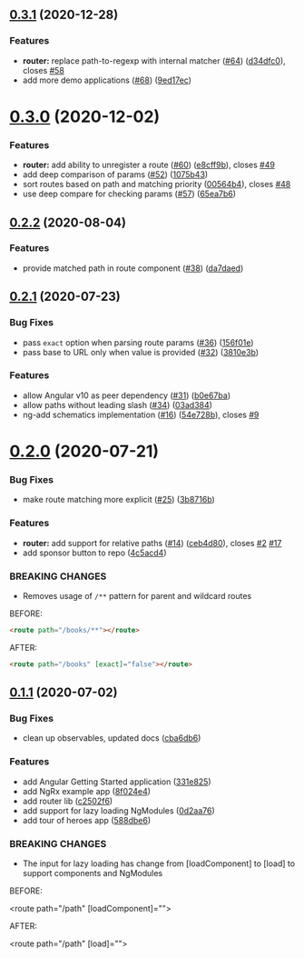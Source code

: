 <a name="0.3.1"></a>

## [0.3.1](https://github.com/brandonroberts/angular-routing/compare/0.3.0...0.3.1) (2020-12-28)

### Features

- **router:** replace path-to-regexp with internal matcher ([#64](https://github.com/brandonroberts/angular-routing/issues/64)) ([d34dfc0](https://github.com/brandonroberts/angular-routing/commit/d34dfc0)), closes [#58](https://github.com/brandonroberts/angular-routing/issues/58)
- add more demo applications ([#68](https://github.com/brandonroberts/angular-routing/issues/68)) ([9ed17ec](https://github.com/brandonroberts/angular-routing/commit/9ed17ec))

<a name="0.3.0"></a>

# [0.3.0](https://github.com/brandonroberts/angular-routing/compare/0.2.2...0.3.0) (2020-12-02)

### Features

- **router:** add ability to unregister a route ([#60](https://github.com/brandonroberts/angular-routing/issues/60)) ([e8cff9b](https://github.com/brandonroberts/angular-routing/commit/e8cff9b)), closes [#49](https://github.com/brandonroberts/angular-routing/issues/49)
- add deep comparison of params ([#52](https://github.com/brandonroberts/angular-routing/issues/52)) ([1075b43](https://github.com/brandonroberts/angular-routing/commit/1075b43))
- sort routes based on path and matching priority ([00564b4](https://github.com/brandonroberts/angular-routing/commit/00564b4)), closes [#48](https://github.com/brandonroberts/angular-routing/issues/48)
- use deep compare for checking params ([#57](https://github.com/brandonroberts/angular-routing/issues/57)) ([65ea7b6](https://github.com/brandonroberts/angular-routing/commit/65ea7b6))

<a name="0.2.2"></a>

## [0.2.2](https://github.com/brandonroberts/angular-routing/compare/0.2.1...0.2.2) (2020-08-04)

### Features

- provide matched path in route component ([#38](https://github.com/brandonroberts/angular-routing/issues/38)) ([da7daed](https://github.com/brandonroberts/angular-routing/commit/da7daed))

<a name="0.2.1"></a>

## [0.2.1](https://github.com/brandonroberts/angular-routing/compare/0.2.0...0.2.1) (2020-07-23)

### Bug Fixes

- pass `exact` option when parsing route params ([#36](https://github.com/brandonroberts/angular-routing/issues/36)) ([156f01e](https://github.com/brandonroberts/angular-routing/commit/156f01e))
- pass base to URL only when value is provided ([#32](https://github.com/brandonroberts/angular-routing/issues/32)) ([3810e3b](https://github.com/brandonroberts/angular-routing/commit/3810e3b))

### Features

- allow Angular v10 as peer dependency ([#31](https://github.com/brandonroberts/angular-routing/issues/31)) ([b0e67ba](https://github.com/brandonroberts/angular-routing/commit/b0e67ba))
- allow paths without leading slash ([#34](https://github.com/brandonroberts/angular-routing/issues/34)) ([03ad384](https://github.com/brandonroberts/angular-routing/commit/03ad384))
- ng-add schematics implementation ([#16](https://github.com/brandonroberts/angular-routing/issues/16)) ([54e728b](https://github.com/brandonroberts/angular-routing/commit/54e728b)), closes [#9](https://github.com/brandonroberts/angular-routing/issues/9)

<a name="0.2.0"></a>

# [0.2.0](https://github.com/brandonroberts/angular-routing/compare/0.1.1...0.2.0) (2020-07-21)

### Bug Fixes

- make route matching more explicit ([#25](https://github.com/brandonroberts/angular-routing/issues/25)) ([3b8716b](https://github.com/brandonroberts/angular-routing/commit/3b8716b))

### Features

- **router:** add support for relative paths ([#14](https://github.com/brandonroberts/angular-routing/issues/14)) ([ceb4d80](https://github.com/brandonroberts/angular-routing/commit/ceb4d80)), closes [#2](https://github.com/brandonroberts/angular-routing/issues/2) [#17](https://github.com/brandonroberts/angular-routing/issues/17)
- add sponsor button to repo ([4c5acd4](https://github.com/brandonroberts/angular-routing/commit/4c5acd4))

### BREAKING CHANGES

- Removes usage of `/**` pattern for parent and wildcard routes

BEFORE:

```html
<route path="/books/**"></route>
```

AFTER:

```html
<route path="/books" [exact]="false"></route>
```

<a name="0.1.1"></a>

## [0.1.1](https://github.com/brandonroberts/angular-routing/compare/c2502f6...0.1.1) (2020-07-02)

### Bug Fixes

- clean up observables, updated docs ([cba6db6](https://github.com/brandonroberts/angular-routing/commit/cba6db6))

### Features

- add Angular Getting Started application ([331e825](https://github.com/brandonroberts/angular-routing/commit/331e825))
- add NgRx example app ([8f024e4](https://github.com/brandonroberts/angular-routing/commit/8f024e4))
- add router lib ([c2502f6](https://github.com/brandonroberts/angular-routing/commit/c2502f6))
- add support for lazy loading NgModules ([0d2aa76](https://github.com/brandonroberts/angular-routing/commit/0d2aa76))
- add tour of heroes app ([588dbe6](https://github.com/brandonroberts/angular-routing/commit/588dbe6))

### BREAKING CHANGES

- The input for lazy loading has change from [loadComponent] to [load] to support
  components and NgModules

BEFORE:

<route path="/path" [loadComponent]=""></route>

AFTER:

<route path="/path" [load]=""></route>
